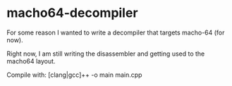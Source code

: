 # macho64-decompiler
For some reason I wanted to write a decompiler that targets macho-64 (for now). 

Right now, I am still writing the disassembler and getting used to the macho64 layout.

Compile with: [clang|gcc]++ -o main main.cpp

